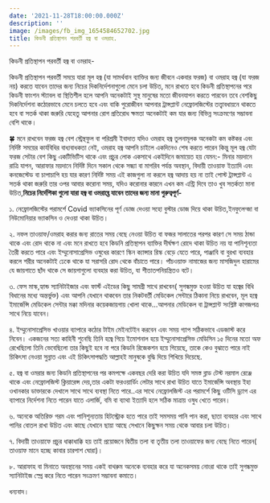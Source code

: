 ```yaml
---
date: '2021-11-28T18:00:00.000Z'
description: ''
image: /images/fb_img_1654584652702.jpg
title: কিডনী প্রতিস্থাপন পরবর্তী হজ্ব বা ওমরাহ.
---
```




কিডনী প্রতিস্থাপন পরবর্তী হজ্ব বা ওমরাহ-

কিডনী প্রতিস্থাপন পরবর্তী সময়ে যারা মূল হজ্ব (যা সামৰ্থবান ব্যাক্তির জন্য জীবনে একবার ফরজ) বা ওমরাহ হজ্ব (যা ফরজ নয়) করতে যাবেন তাদের জন্য নিচের দিকনির্দেশনাগুলো মেনে চলা উচিত, মনে রাখতে হবে কিডনী প্রতিস্থাপনের পরে কিডনী ফাংশন স্ট্যাবল বা স্থিতিশীল হলে আপনি অনেকটাই সুস্থ মানুষের মতো জীবনযাপন করতে পারবেন তবে বেশকিছু দিকনির্দেশনা কঠোরভাবে মেনে চলতে হবে এবং বাকি পুরোজীবন আপনার ট্রান্সপ্লান্ট নেফ্রোলজিস্টের তত্ত্বাবধায়নে থাকতে হবে বা সতর্ক থাকা জরুরি যেহেতু আপনার রোগ প্রতিরোধ ক্ষমতা অনেকটাই কম যার জন্য বিভিন্ন সংক্রমণের সম্ভাবনা বেশি থাকে।

🍀 মনে রাখবেন ফরজ হজ্ব বেশ স্ট্রেন্থফুল বা পরিশ্রমী ইবাদাত যদিও ওমরাহ হজ্ব তুলনামূলক অনেকটা কম কষ্টকর এবং নির্দিষ্ট সময়ের কার্যবিধির বাধ্যবাধকতা নেই, ওমরাহ হজ্ব আপনি চাইলে একদিনেও শেষ করতে পারেন কিন্তু মূল হজ্ব যেটা ফরজ সেটার বেশ কিছু একটিভিটিস থাকে এবং প্রচুর লোক একসাথে একইদিনে জমায়েত হয় যেমন:- মিনার ময়দানে রাত্রি যাপন, আরাফার ময়দানে নির্দিষ্ট দিনে সকাল থেকে সন্ধ্যা বা মাগরিব পর্যন্ত অবস্থান, বিদায়ী তাওয়াফ ইত্যাদি এবং কনজেস্টেড বা চাপাচাপি হয় যার কারণ নির্দিষ্ট সময় এই কাজগুলা না করলে হজ্ব আদায় হয় না তাই পোস্ট ট্রান্সপ্লান্ট এ সতর্ক থাকা জরুরি তার ওপর আবার করোনা সময়, যদিও করোনার কারনে এখন কম এন্ট্রি দিবে তাও খুব সতর্কতা মানা উচিত,**নিচের নির্দেশিকা গুলো যারা হজ্ব বা ওমরাহ্তে যাবেন তাদের জন্য মানা গুরুত্বপূর্ণ-**

১. নেফ্রোলজিস্টের পরামর্শে Covid ভ্যাকসিনের পূর্ণ ডোজ দেওয়া সহো বুস্টার ডোজ দিয়ে থাকা উচিত,ইনফুলেন্জা বা নিউমোনিয়ার ভ্যাকসিন ও দেওয়া থাকা উচিত।

২. নফল তাওয়াফ/ওমরাহ করার জন্য রাতের সময় বেছে নেওয়া উচিত বা ফজর সালাতের পরপর কারণ সে সময় ঠান্ডা থাকে এবং রোদ থাকে না এবং মনে রাখতে হবে কিডনি প্রতিস্থাপন ব্যাক্তির দীর্ঘক্ষণ রোদে থাকা উচিত নয় যা পানিশূন্যতা তৈরী করতে পারে এবং ইম্মুনোসাপ্রেসিভ ওষুধের কারণে স্কিন ক্যান্সার রিস্ক বেড়ে যেতে পারে, পাঞ্জাবি বা বুরখা ব্যবহার করলে শরীর অনেকটাই ঢেকে থাকে যা সরাসরি রোদ থেকে বাঁচাতে পারে। পাঁচওয়াক্ত নামাজের জন্য মাসজিদুল হারামের যে জায়গাতে ছাঁদ থাকে সে জায়গাগুলো ব্যবহার করা উচিত, যা শীতাতপনিয়ন্ত্রিতও বটে।

৩. ফেস মাস্ক,হ্যান্ড স্যানিটাইজার এবং ফার্স্ট এইডের কিছু সামগ্রী সাথে রাখবেন( সুগন্ধমুক্ত হওয়া উচিত যা হজ্বের বিধি বিধানের মধ্যে অন্তর্ভুক্ত) এবং আপনি যেখানে থাকবেন তার নিকটবর্তী মেডিকেল সেন্টারে ঠিকানা নিয়ে রাখবেন, মূল হজ্বে ইমার্জেন্সি মেডিকেল সেন্টার মক্কা মদিনার কয়েকজায়গায় খোলা থাকে...আপনার মেডিকেল বা ট্রান্সপ্লান্ট সংশ্লিষ্ট কাগজপত্র সাথে নিয়ে যাবেন।

৪. ইম্মুনোসাপ্রেসিভ খাওয়ার ব্যাপারে কঠোর টাইম মেইনটেইন করবেন এবং সময় গ্যাপ সঠিকভাবে এডজাস্ট করে নিবেন। একজনের সত্য কাহিনী শুনেছি তিনি হজ্বে গিয়ে ইমোশনাল হয়ে ইম্মুনোসাপ্রেসিভ মেডিসিন ১৫ দিনের মতো অফ রেখেছিলো তিনি ভেবেছিলো তার কিছুই হবে না পরে কিডনি রিজেকশন হয়ে গিয়েছে, তাকে কেও বুঝাতে পারে নাই চিকিৎসা নেওয়া সুন্নাত এবং এই চিকিৎসাপদ্ধতি আল্লাহই মানুষকে বুদ্ধি দিয়ে শিখিয়ে দিয়েছে.

৫. হজ্ব বা ওমরার জন্য কিডনি প্রতিস্থাপনের পর কমপক্ষে একবছর দেরি করা উচিত যদি সমস্ত ব্লাড টেস্ট নরমাল রেঞ্জে থাকে এবং নেফ্রোলজিস্ট ক্লিয়ারেন্স দেয়,তার একটা ফরওয়ার্ডিং লেটার সাথে রাখা উচিত যাতে ইমার্জেন্সি অবস্থায় ইহা ওখানকার ডাক্তারকে দেখালে সাথে সাথে ব্যবস্থা নিতে পারে..এর সাথে নেফ্রোলজিস্ট এর পরামর্শে কিছু ওটিসি ড্র্যাগ এর ব্যাপারে নির্দেশনা নিতে পারেন যাতে এলার্জি, বমি বা ব্যাথা ইত্যাদি হলে সঠিক মাত্রায় ওষুধ খেতে পারেন।

৬. অনেকে অতিরিক্ত গরম এবং পানিশূন্যতায় হিটস্ট্রোক হতে পারে তাই সমসময় পানি পান করা, ছাতা ব্যবহার এবং সাথে পানির বোতল রাখা উচিত এবং কাছে যেখানে ছায়া আছে সেখানে কিছুক্ষন সময় থেকে আবার চলা উচিত।

৭. বিদায়ী তাওয়াফে প্রচুর ধাক্কাধাক্কি হয় তাই প্রয়োজনে দ্বিতীয় তলা বা তৃতীয় তলা তাওয়াফের জন্য বেছে নিতে পারেন( তাওয়াফ মানে হচ্ছে কাবার চারপাশ ঘোরা)।

৮. আরাফাহ বা মিনাতে অবস্থানের সময় একই বাথরুম অনেকে ব্যবহার করে যা অনেকসময় নোংরা থাকে তাই সুগন্ধমুক্ত স্যানিটাইজ স্প্রে করে নিতে পারেন সংক্রমণ সম্ভাবনা কমাতে।

ধন্যবাদ।
